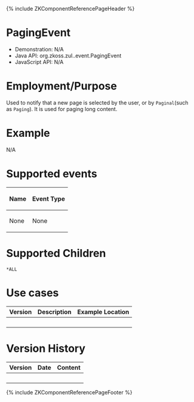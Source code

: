 {% include ZKComponentReferencePageHeader %}

# PagingEvent

- Demonstration: N/A
- Java API: <javadoc>org.zkoss.zul..event.PagingEvent</javadoc>
- JavaScript API: N/A

# Employment/Purpose

Used to notify that a new page is selected by the user, or by
`Paginal`(such as `Paging`). It is used for paging long content.

# Example

N/A

# Supported events

<table>
<thead>
<tr class="header">
<th><center>
<p>Name</p>
</center></th>
<th><center>
<p>Event Type</p>
</center></th>
</tr>
</thead>
<tbody>
<tr class="odd">
<td><p>None</p></td>
<td><p>None</p></td>
</tr>
</tbody>
</table>

# Supported Children

`*ALL`

# Use cases

| Version | Description | Example Location |
|---------|-------------|------------------|
|         |             |                  |

# Version History

| Version | Date | Content |
|---------|------|---------|
|         |      |         |

{% include ZKComponentReferencePageFooter %}
